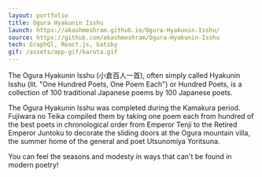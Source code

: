 ```yaml
---
layout: portfolio
title: Ogura Hyakunin Isshu
launch: https://akashmeshram.github.io/Ogura-Hyakunin-Isshu/
source: https://github.com/akashmeshram/Ogura-Hyakunin-Isshu
tech: GraphQl, React.js, Gatsby
gif: /assets/app-gif/karuta.gif
---
```


The Ogura Hyakunin Isshu (小倉百人一首), often simply called Hyakunin Isshu (lit. "One Hundred Poets, One Poem Each") or Hundred Poets, is a collection of 100 traditional Japanese poems by 100 Japanese poets.

The Ogura Hyakunin Isshu was completed during the Kamakura period. Fujiwara no Teika compiled them by taking one poem each from hundred of the best poets in chronological order from Emperor Tenji to the Retired Emperor Juntoku to decorate the sliding doors at the Ogura mountain villa, the summer home of the general and poet Utsunomiya Yoritsuna.

You can feel the seasons and modesty in ways that can't be found in modern poetry!